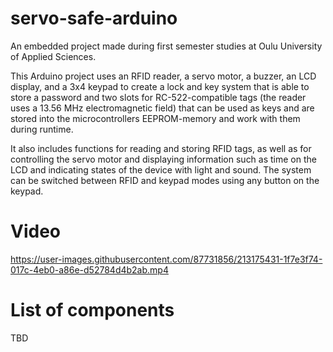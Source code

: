 # servo-safe-arduino
An embedded project made during first semester studies at Oulu University of Applied Sciences.

This Arduino project uses an RFID reader, a servo motor, a buzzer, an LCD display, and a 3x4 keypad to create a lock and key system that is able to store a password and two slots for RC-522-compatible tags (the reader uses a 13.56 MHz electromagnetic field) that can be used as keys and are stored into the microcontrollers EEPROM-memory and work with them during runtime.

It also includes functions for reading and storing RFID tags, as well as for controlling the servo motor and displaying information such as time on the LCD and indicating states of the device with light and sound. The system can be switched between RFID and keypad modes using any button on the keypad.

# Video
https://user-images.githubusercontent.com/87731856/213175431-1f7e3f74-017c-4eb0-a86e-d52784d4b2ab.mp4

# List of components
TBD

